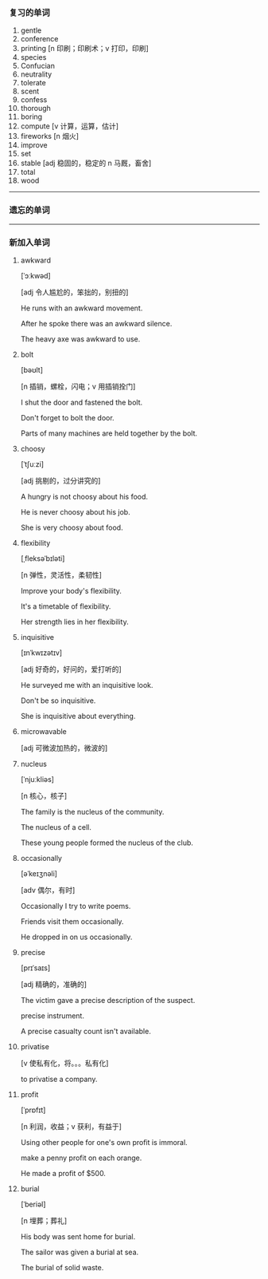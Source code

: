 ### 复习的单词

1. gentle
2. conference
3. printing [n 印刷；印刷术；v 打印，印刷]
4. species
5. Confucian
6. neutrality
7. tolerate
8. scent
9. confess
10. thorough
11. boring
12. compute [v 计算，运算，估计]
13. fireworks [n 烟火]
14. improve 
15. set
16. stable [adj 稳固的，稳定的 n 马厩，畜舍]
17. total
18. wood

------



### 遗忘的单词



------



### 新加入单词

1. awkward

   [ˈɔːkwəd]

   [adj 令人尴尬的，笨拙的，别扭的]

   He runs with an awkward movement.

   After he spoke there was an awkward silence.

   The heavy axe was awkward to use.

2. bolt

   [bəʊlt]

   [n 插销，螺栓，闪电；v 用插销拴门]

   I shut the door and fastened the bolt.

   Don't forget to bolt the door.

   Parts of many machines are held together by the bolt.

3. choosy

   [ˈtʃuːzi]

   [adj 挑剔的，过分讲究的]

   A hungry is not choosy about his food.

   He is never choosy about his job.

   She is very choosy about food.

4. flexibility

   [ˌfleksəˈbɪləti]

   [n 弹性，灵活性，柔韧性]

   Improve your body's flexibility.

   It's a timetable of flexibility.

   Her strength lies in her flexibility.

5. inquisitive

   [ɪnˈkwɪzətɪv]

   [adj 好奇的，好问的，爱打听的]

   He surveyed me with an inquisitive look.

   Don't be so inquisitive.

   She is inquisitive about everything.

6. microwavable

   [adj 可微波加热的，微波的]

7. nucleus

   [ˈnjuːkliəs]

   [n 核心，核子]

   The family is the nucleus of the community.

   The nucleus of a cell.

   These young people formed the nucleus of the club.

8. occasionally

   [əˈkeɪʒnəli]

   [adv 偶尔，有时]

   Occasionally I try to write poems.

   Friends visit them occasionally.

   He dropped in on us occasionally.

9. precise

   [prɪˈsaɪs]

   [adj 精确的，准确的]

   The victim gave a precise description of the suspect.

   precise instrument.

   A precise casualty count isn't available.

10. privatise

    [v 使私有化，将。。。私有化]

    to privatise a company.

11. profit

    [ˈprɒfɪt]

    [n 利润，收益；v 获利，有益于]

    Using other people for one's own profit is immoral.

    make a penny profit on each orange.

    He made a profit of $500.

12. burial

    [ˈberiəl]

    [n 埋葬；葬礼]

    His body was sent home for burial.

    The sailor was given a burial at sea.

    The burial of solid waste.

    

    

    

    

    

